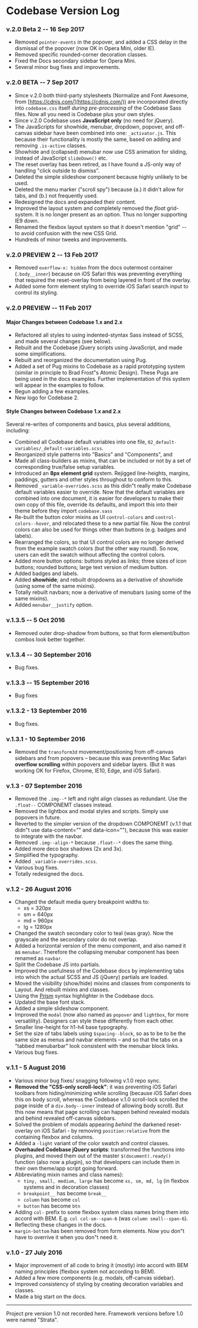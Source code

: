 # Codebase Version Log

### v.2.0 Beta 2 -- 16 Sep 2017

* Removed `pointer-events` in the popover, and added a CSS delay in the dismissal of the popover (now OK in Opera Mini, older IE).
* Removed specific rounded-corner decoration classes.
* Fixed the Docs secondary sidebar for Opera Mini.
* Several minor bug fixes and improvements.

### v.2.0 BETA -- 7 Sep 2017

* Since v.2.0 both third-party stylesheets (Normalize and Font Awesome, from [https://cdnjs.com/](https://cdnjs.com/)) are incorporated directly into `codebase.css` itself _during pre-processing_ of the Codebase Sass files. Now all you need is Codebase plus your own styles.
* Since v.2.0 Codebase uses **JavaScript only** (no need for jQuery).
* The JavaScripts for showhide, menubar, dropdown, popover, and off-canvas sidebar have been combined into one: `_activator.js`. This because their functionality is mostly the same, based on adding and removing `.is-active` classes.
* Showhide and (collapsed) menubar now use CSS animation for sliding, instead of JavaScript `slideDown()` etc.
* The reset overlay has been retired, as I have found a JS-only way of handling "click outside to dismiss".
* Deleted the simple slideshow component because highly unlikely to be used.
* Deleted the menu marker ("scroll spy") because (a.) it didn't allow for tabs, and (b.) not frequently used.
* Redesigned the docs and expanded their content.
* Improved the layout system and completely removed the _float_ grid-system. It is no longer present as an option. Thus no longer supporting IE9 down.
* Renamed the flexbox layout system so that it doesn't mention "grid" -- to avoid confusion with the new CSS Grid.
* Hundreds of minor tweeks and improvements.

### v.2.0 PREVIEW 2 -- 13 Feb 2017

* Removed `overflow-x: hidden` from the docs outermost container (`.body__inner`) because on iOS Safari this was preventing everything that required the reset-overlay from being layered in front of the overlay.
* Added some form element styling to override iOS Safari search input to control its styling.

### v.2.0 PREVIEW -- 11 Feb 2017

#### Major Changes between Codebase 1.x and 2.x

* Refactored all styles to using indented-styntax Sass instead of SCSS, and made several changes (see below).
* Rebuilt and the Codebase jQuery scripts using JavaScript, and made some simplifications.
* Rebuilt and reorganized the documentation using Pug.
* Added a set of Pug mixins to Codebase as a rapid prototyping system (similar in principle to Brad Frost"s Atomic Design). These Pugs are being used in the docs examples. Further implementation of this system will appear in the examples to follow.
* Begun adding a few examples.
* New logo for Codebase 2.

#### Style Changes between Codebase 1.x and 2.x

Several re-writes of components and basics, plus several additions, including:

* Combined all Codebase default variables into one file, `02_default-variables/_default-variables.scss`.
* Reorganized style patterns into "Basics" and "Components", and
* Made all class-builders as mixins, that can be included or not by a set of corresponding true/false setup variables.
* Introduced an **8px element grid** system. Rejigged line-heights, margins, paddings, gutters and other styles throughout to conform to this.
* Removed `_variable-overrides.scss` as this didn"t really make Codebase default variables easier to override. Now that the default variables are combined into one document, it is easier for developers to make their own copy of this file, override its defaults, and import this into their theme before they import `codebase.sass`
* Re-built the button color mixins as UI `control-colors` and `control-colors--hover`, and relocated these to a new partial file. Now the control colors can also be used for things other than buttons (e.g. badges and labels).
* Rearranged the colors, so that UI control colors are no longer derived from the example swatch colors (but the other way round). So now, users can edit the swatch without affecting the control colors.
* Added more button options: buttons styled as links; three sizes of icon buttons; rounded buttons; large text version of medium button.
* Added badges and labels.
* Added **showhide**; and rebuilt dropdowns as a derivative of showhide (using some of the same mixins).
* Totally rebuilt navbars; now a derivative of menubars (using some of the same mixins).
* Added `menubar__justify` option.

### v.1.3.5 -- 5 Oct 2016

* Removed outer drop-shadow from buttons, so that form element/button combos look better together.

### v.1.3.4 -- 30 September 2016

* Bug fixes.

### v.1.3.3 -- 15 September 2016

* Bug fixes

### v.1.3.2 - 13 September 2016

* Bug fixes.

### v.1.3.1 - 10 September 2016

* Removed the `transform3d` movement/positioning from off-canvas sidebars and from popovers – because this was preventing Mac Safari **overflow scrolling** within popovers and sidebar layers. (But it was working OK for Firefox, Chrome, IE10, Edge, and iOS Safari).

### v.1.3 - 07 September 2016

* Removed the `.img--*` left and right align classes as redundant. Use the `.float--` COMPONEMT classes instead.
* Removed the lightbox and modal styles and scripts. Simply use popovers in future.
* Reverted to the simpler version of the dropdown COMPONEMT (v.1.1 that didn"t use data-content="" and data-icon=""), because this was easier to integrate with the navbar.
* Removed `.img--align-*` because `.float--*` does the same thing.
* Added more deco box shadows (2x and 3x).
* Simplified the typography.
* Added `_variable-overrides.scss`.
* Various bug fixes.
* Totally redesigned the docs.

### v.1.2 - 26 August 2016

* Changed the default media query breakpoint widths to:
	*	 xs = 320px
	*	 sm = 640px
	*	 md = 960px
	*	 lg = 1280px
* Changed the swatch secondary color to teal (was gray). Now the grayscale and the secondary color do not overlap.
* Added a horizontal version of the menu component, and also named it as `menubar`. Therefore the collapsing menubar component has been renamed as `navbar`.
* Split the Codebase JS into partials.
* Improved the usefulness of the Codebase docs by implementing tabs into which the actual SCSS and JS (jQuery) partials are loaded.
* Moved the visibility (show/hide) mixins and classes from components to Layout. And rebuilt mixins and classes.
* Using the [Prism](http://prismjs.com/) syntax highlighter in the Codebase docs.
* Updated the base font stack.
* Added a simple slideshow component.
* Improved the `modal` (now also named as `popover` and `lightbox`, for more versatility). Designers can style these differently from each other.
* Smaller line-height for h1-h4 base typography.
* Set the size of tabs labels using `$spacing--block`, so as to be to be the same size as menus and navbar elements – and so that the tabs on a "tabbed menubarbar" look consistent with the menubar block links.
* Various bug fixes.

### v.1.1 - 5 August 2016

* Various minor bug fixes/ snagging following v.1.0 repo sync.
* **Removed the "CSS-only scroll-lock"**: it was preventing iOS Safari toolbars from hiding/minimizing while scrolling (because iOS Safari does this on body scroll, whereas the Codebase v.1.0 scroll-lock scrolled the page inside of a `div.body--inner` instead of allowing body scroll). But this now means that page scrolling can happen behind revealed modals and behind revealed off-canvas sidebars.
* Solved the problem of modals appearing _behind_ the darkened reset-overlay on iOS Safari - by removing `position:relative` from the containing flexbox and columns.
* Added a `-light` variant of the color swatch and control classes.
* **Overhauled Codebase jQuery scripts**: transformed the functions into plugins, and moved them out of the master `$(document).ready()` function (also now a plugin), so that developers can include them in their own theme/app script going forward.
* Abbreviating mixin names and class names):
  * `tiny, small, medium, large` has become `xs, sm, md, lg` (in flexbox systems and in decoration classes)
  * `breakpoint__` has become `break__`
  * `column` has become `col`
  * `button` has become `btn`
* Adding `col-` prefix to some flexbox system class names bring them into accord with BEM. E.g. `col col-sm--span-6` (was `column small--span-6`).
* Reflecting these changes in the docs.
* `margin-bottom` has been removed from form elements. Now you don"t have to overrive it when you don"t need it.

### v.1.0 - 27 July 2016

* Major improvement of all code to bring it (mostly) into accord with BEM naming principles (flexbox system not according to BEM).
* Added a few more components (e.g. modals, off-canvas sidebar).
* Improved consistency of styling by creating decoration variables and classes.
* Made a big start on the docs.

***

Project pre version 1.0 not recorded here. Framework versions before 1.0 were named "Strata".
